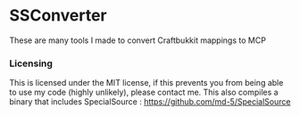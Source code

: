 # SSConverter
These are many tools I made to convert Craftbukkit mappings to MCP

### Licensing
This is licensed under the MIT license, if this prevents you from being able to use my code (highly unlikely), please contact me.
This also compiles a binary that includes SpecialSource : https://github.com/md-5/SpecialSource
